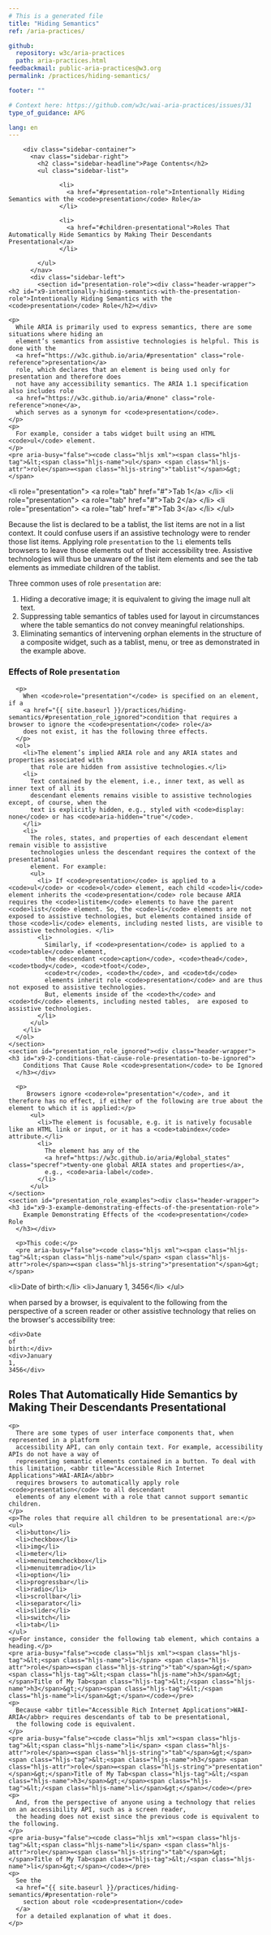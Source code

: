 ```yaml
---
# This is a generated file
title: "Hiding Semantics"
ref: /aria-practices/

github:
  repository: w3c/aria-practices
  path: aria-practices.html
feedbackmail: public-aria-practices@w3.org
permalink: /practices/hiding-semantics/

footer: ""

# Context here: https://github.com/w3c/wai-aria-practices/issues/31
type_of_guidance: APG

lang: en
---
```



<link rel="stylesheet" href="{{ site.baseurl }}/content-assets/wai-aria-practices/styles.css">
<!-- Code highlighting styles -->
<link rel="stylesheet" href="{{ site.baseurl }}/index/css/github.css">

<script>
const addBodyClass = "practice-page";
if (addBodyClass) {
  document.body.classList.add(addBodyClass);
}
</script>
    
<div>

        <div class="sidebar-container">
          <nav class="sidebar-right">
            <h2 class="sidebar-headline">Page Contents</h2>
            <ul class="sidebar-list">
              
                  <li>
                    <a href="#presentation-role">Intentionally Hiding Semantics with the <code>presentation</code> Role</a>
                  </li>
                 
                  <li>
                    <a href="#children-presentational">Roles That Automatically Hide Semantics by Making Their Descendants Presentational</a>
                  </li>
                
            </ul>
          </nav>
          <div class="sidebar-left">
            <section id="presentation-role"><div class="header-wrapper"><h2 id="x9-intentionally-hiding-semantics-with-the-presentation-role">Intentionally Hiding Semantics with the <code>presentation</code> Role</h2></div>
    
    <p>
      While ARIA is primarily used to express semantics, there are some situations where hiding an
      element’s semantics from assistive technologies is helpful. This is done with the
      <a href="https://w3c.github.io/aria/#presentation" class="role-reference">presentation</a>
      role, which declares that an element is being used only for presentation and therefore does
      not have any accessibility semantics. The ARIA 1.1 specification also includes role
      <a href="https://w3c.github.io/aria/#none" class="role-reference">none</a>,
      which serves as a synonym for <code>presentation</code>.
    </p>
    <p>
      For example, consider a tabs widget built using an HTML <code>ul</code> element.
    </p>
    <pre aria-busy="false"><code class="hljs xml"><span class="hljs-tag">&lt;<span class="hljs-name">ul</span> <span class="hljs-attr">role</span>=<span class="hljs-string">"tablist"</span>&gt;</span>
  <span class="hljs-tag">&lt;<span class="hljs-name">li</span> <span class="hljs-attr">role</span>=<span class="hljs-string">"presentation"</span>&gt;</span>
    <span class="hljs-tag">&lt;<span class="hljs-name">a</span> <span class="hljs-attr">role</span>=<span class="hljs-string">"tab"</span> <span class="hljs-attr">href</span>=<span class="hljs-string">"#"</span>&gt;</span>Tab 1<span class="hljs-tag">&lt;/<span class="hljs-name">a</span>&gt;</span>
  <span class="hljs-tag">&lt;/<span class="hljs-name">li</span>&gt;</span>
  <span class="hljs-tag">&lt;<span class="hljs-name">li</span> <span class="hljs-attr">role</span>=<span class="hljs-string">"presentation"</span>&gt;</span>
    <span class="hljs-tag">&lt;<span class="hljs-name">a</span> <span class="hljs-attr">role</span>=<span class="hljs-string">"tab"</span> <span class="hljs-attr">href</span>=<span class="hljs-string">"#"</span>&gt;</span>Tab 2<span class="hljs-tag">&lt;/<span class="hljs-name">a</span>&gt;</span>
  <span class="hljs-tag">&lt;/<span class="hljs-name">li</span>&gt;</span>
  <span class="hljs-tag">&lt;<span class="hljs-name">li</span> <span class="hljs-attr">role</span>=<span class="hljs-string">"presentation"</span>&gt;</span>
    <span class="hljs-tag">&lt;<span class="hljs-name">a</span> <span class="hljs-attr">role</span>=<span class="hljs-string">"tab"</span> <span class="hljs-attr">href</span>=<span class="hljs-string">"#"</span>&gt;</span>Tab 3<span class="hljs-tag">&lt;/<span class="hljs-name">a</span>&gt;</span>
  <span class="hljs-tag">&lt;/<span class="hljs-name">li</span>&gt;</span>
<span class="hljs-tag">&lt;/<span class="hljs-name">ul</span>&gt;</span></code></pre>
    <p>
      Because the list is declared to be a tablist, the list items are not in a list context. It
      could confuse users if an assistive technology were to render those list items. Applying role
      <code>presentation</code> to the <code>li</code> elements tells browsers to leave those
      elements out of their accessibility tree. Assistive technologies will thus be unaware of the
      list item elements and see the tab elements as immediate children of the tablist.
    </p>
    <p>
      Three common uses of role <code>presentation</code> are:
    </p>
    <ol>
      <li>Hiding a decorative image; it is equivalent to giving the image null alt text. </li>
      <li>Suppressing table semantics of tables used for layout in circumstances where the table semantics do not convey meaningful relationships.</li>
      <li>Eliminating semantics of intervening orphan elements in the structure of a composite
        widget, such as a tablist, menu, or tree as demonstrated in the example above.</li>
    </ol>
    <section id="presentation_role_effects"><div class="header-wrapper"><h3 id="x9-1-effects-of-role-presentation">
        Effects of Role <code>presentation</code>
      </h3></div>
      
      <p>
        When <code>role="presentation"</code> is specified on an element, if a
        <a href="{{ site.baseurl }}/practices/hiding-semantics/#presentation_role_ignored">condition that requires a browser to ignore the <code>presentation</code> role</a>
        does not exist, it has the following three effects.
      </p>
      <ol>
        <li>The element’s implied ARIA role and any ARIA states and properties associated with
          that role are hidden from assistive technologies.</li>
        <li>
          Text contained by the element, i.e., inner text, as well as inner text of all its
          descendant elements remains visible to assistive technologies except, of course, when the
          text is explicitly hidden, e.g., styled with <code>display: none</code> or has <code>aria-hidden="true"</code>.
        </li>
        <li>
          The roles, states, and properties of each descendant element remain visible to assistive
          technologies unless the descendant requires the context of the presentational
          element. For example:
          <ul>
            <li> If <code>presentation</code> is applied to a <code>ul</code> or <code>ol</code> element, each child <code>li</code> element inherits the <code>presentation</code> role because ARIA requires the <code>listitem</code> elements to have the parent <code>list</code> element. So, the <code>li</code> elements are not exposed to assistive technologies, but elements contained inside of those <code>li</code> elements, including nested lists, are visible to assistive technologies. </li>
            <li>
              Similarly, if <code>presentation</code> is applied to a <code>table</code> element,
              the descendant <code>caption</code>, <code>thead</code>, <code>tbody</code>, <code>tfoot</code>,
              <code>tr</code>, <code>th</code>, and <code>td</code>
              elements inherit role <code>presentation</code> and are thus not exposed to assistive technologies.
              But, elements inside of the <code>th</code> and <code>td</code> elements, including nested tables,  are exposed to assistive technologies.
            </li>
          </ul>
        </li>
      </ol>
    </section>
    <section id="presentation_role_ignored"><div class="header-wrapper"><h3 id="x9-2-conditions-that-cause-role-presentation-to-be-ignored">
        Conditions That Cause Role <code>presentation</code> to be Ignored
      </h3></div>
      
      <p>
         Browsers ignore <code>role="presentation"</code>, and it therefore has no effect, if either of the following are true about the element to which it is applied:</p>
          <ul>
            <li>The element is focusable, e.g. it is natively focusable like an HTML link or input, or it has a <code>tabindex</code> attribute.</li>
            <li>
              The element has any of the
              <a href="https://w3c.github.io/aria/#global_states" class="specref">twenty-one global ARIA states and properties</a>,
              e.g., <code>aria-label</code>.
            </li>
          </ul>
    </section>
    <section id="presentation_role_examples"><div class="header-wrapper"><h3 id="x9-3-example-demonstrating-effects-of-the-presentation-role">
        Example Demonstrating Effects of the <code>presentation</code> Role
      </h3></div>
      
      <p>This code:</p>
      <pre aria-busy="false"><code class="hljs xml"><span class="hljs-tag">&lt;<span class="hljs-name">ul</span> <span class="hljs-attr">role</span>=<span class="hljs-string">"presentation"</span>&gt;</span>
  <span class="hljs-tag">&lt;<span class="hljs-name">li</span>&gt;</span>Date of birth:<span class="hljs-tag">&lt;/<span class="hljs-name">li</span>&gt;</span>
  <span class="hljs-tag">&lt;<span class="hljs-name">li</span>&gt;</span>January 1, 3456<span class="hljs-tag">&lt;/<span class="hljs-name">li</span>&gt;</span>
<span class="hljs-tag">&lt;/<span class="hljs-name">ul</span>&gt;</span></code></pre>
      <p>when parsed by a browser, is equivalent to the following from the perspective of a screen reader or other assistive technology that relies on the browser's accessibility tree:
      </p>
      <pre aria-busy="false"><code class="hljs xml"><span class="hljs-tag">&lt;<span class="hljs-name">div</span>&gt;</span>Date of birth:<span class="hljs-tag">&lt;/<span class="hljs-name">div</span>&gt;</span>
  <span class="hljs-tag">&lt;<span class="hljs-name">div</span>&gt;</span>January 1, 3456<span class="hljs-tag">&lt;/<span class="hljs-name">div</span>&gt;</span></code></pre>
    </section>
  </section> <section id="children-presentational"><div class="header-wrapper"><h2 id="x10-roles-that-automatically-hide-semantics-by-making-their-descendants-presentational">Roles That Automatically Hide Semantics by Making Their Descendants Presentational</h2></div>
    
    <p>
      There are some types of user interface components that, when represented in a platform
      accessibility API, can only contain text. For example, accessibility APIs do not have a way of
      representing semantic elements contained in a button. To deal with this limitation, <abbr title="Accessible Rich Internet Applications">WAI-ARIA</abbr>
      requires browsers to automatically apply role <code>presentation</code> to all descendant
      elements of any element with a role that cannot support semantic children.
    </p>
    <p>The roles that require all children to be presentational are:</p>
    <ul>
      <li>button</li>
      <li>checkbox</li>
      <li>img</li>
      <li>meter</li>
      <li>menuitemcheckbox</li>
      <li>menuitemradio</li>
      <li>option</li>
      <li>progressbar</li>
      <li>radio</li>
      <li>scrollbar</li>
      <li>separator</li>
      <li>slider</li>
      <li>switch</li>
      <li>tab</li>
    </ul>
    <p>For instance, consider the following tab element, which contains a heading.</p>
    <pre aria-busy="false"><code class="hljs xml"><span class="hljs-tag">&lt;<span class="hljs-name">li</span> <span class="hljs-attr">role</span>=<span class="hljs-string">"tab"</span>&gt;</span><span class="hljs-tag">&lt;<span class="hljs-name">h3</span>&gt;</span>Title of My Tab<span class="hljs-tag">&lt;/<span class="hljs-name">h3</span>&gt;</span><span class="hljs-tag">&lt;/<span class="hljs-name">li</span>&gt;</span></code></pre>
    <p>
      Because <abbr title="Accessible Rich Internet Applications">WAI-ARIA</abbr> requires descendants of tab to be presentational,
      the following code is equivalent.
    </p>
    <pre aria-busy="false"><code class="hljs xml"><span class="hljs-tag">&lt;<span class="hljs-name">li</span> <span class="hljs-attr">role</span>=<span class="hljs-string">"tab"</span>&gt;</span><span class="hljs-tag">&lt;<span class="hljs-name">h3</span> <span class="hljs-attr">role</span>=<span class="hljs-string">"presentation"</span>&gt;</span>Title of My Tab<span class="hljs-tag">&lt;/<span class="hljs-name">h3</span>&gt;</span><span class="hljs-tag">&lt;/<span class="hljs-name">li</span>&gt;</span></code></pre>
    <p>
      And, from the perspective of anyone using a technology that relies on an accessibility API, such as a screen reader,
      the heading does not exist since the previous code is equivalent to the following.
    </p>
    <pre aria-busy="false"><code class="hljs xml"><span class="hljs-tag">&lt;<span class="hljs-name">li</span> <span class="hljs-attr">role</span>=<span class="hljs-string">"tab"</span>&gt;</span>Title of My Tab<span class="hljs-tag">&lt;/<span class="hljs-name">li</span>&gt;</span></code></pre>
    <p>
      See the
      <a href="{{ site.baseurl }}/practices/hiding-semantics/#presentation-role">
        section about role <code>presentation</code>
      </a>
      for a detailed explanation of what it does.
    </p>
  </section>
          </div>
        </div>
      
</div>
<script>
  var SkipToConfig = {
    settings: {
      skipTo: {
        displayOption: 'popup',
        attachElement: '#site-header',
        colorTheme: 'aria'
      }
    }
  };
</script>
<script src="{{ site.baseurl }}/content-assets/wai-aria-practices/skipto.min.js"></script>
